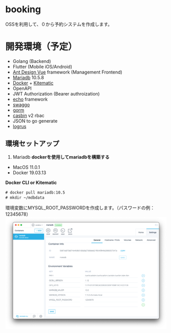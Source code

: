 # booking
OSSを利用して、０から予約システムを作成します。

# 開発環境（予定）
- Golang (Backend)
- Flutter (Mobile iOS/Android)
- [Ant Design Vue](https://antdv.com/docs/vue/introduce/) framework (Management Frontend)
- [Mariadb](https://mariadb.org/) 10.5.8
- [Docker](https://www.docker.com) + [Kitematic](https://kitematic.com/)
- OpenAPI
- JWT Authorization (Bearer authroization)
- [echo](https://github.com/labstack/echo) framework
- [swaggo](https://github.com/swaggo/echo-swagger)
- [gorm](https://github.com/go-gorm/gorm)
- [casbin](https://github.com/casbin/casbin) v2 rbac
- JSON to go generate
- [logrus](https://github.com/sirupsen/logrus)

## 環境セットアップ
1. Mariadb
**dockerを使用してmariadbを構築する**
- MacOS 11.0.1
- Docker 19.03.13

**Docker CLI or Kitematic**
```
# docker pull mariadb:10.5
# mkdir ~/mdbdata
```
環境変数にMYSQL_ROOT_PASSWORDを作成します。（パスワードの例：12345678）  ![ROOT_PASSWORD](https://github.com/cereskou/booking/blob/main/doc/images/vars.png)

  

